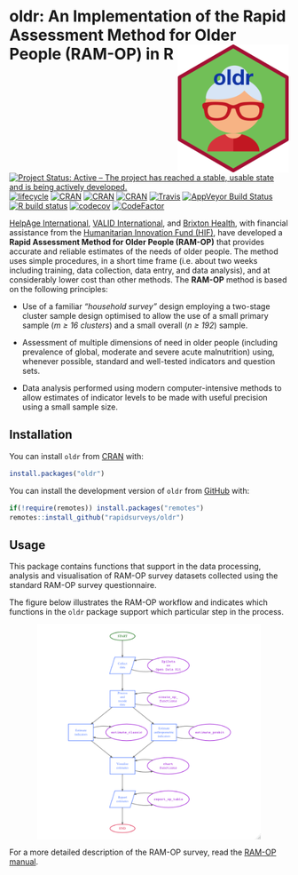
<!-- README.md is generated from README.Rmd. Please edit that file -->

# oldr: An Implementation of the Rapid Assessment Method for Older People (RAM-OP) in R <img src="man/figures/oldr.png" width="200" align="right" />

<!-- Badges start here-->

[![Project Status: Active – The project has reached a stable, usable
state and is being actively
developed.](http://www.repostatus.org/badges/latest/active.svg)](http://www.repostatus.org/#active)
[![lifecycle](https://img.shields.io/badge/lifecycle-maturing-blue.svg)](https://www.tidyverse.org/lifecycle/#maturing)
[![CRAN](https://img.shields.io/cran/v/oldr.svg)](https://cran.r-project.org/package=oldr)
[![CRAN](https://img.shields.io/cran/l/oldr.svg)](https://CRAN.R-project.org/package=oldr)
[![CRAN](http://cranlogs.r-pkg.org/badges/oldr)](https://CRAN.R-project.org/package=oldr)
[![Travis](https://img.shields.io/travis/rapidsurveys/oldr.svg?branch=master)](https://travis-ci.org/rapidsurveys/oldr)
[![AppVeyor Build
Status](https://ci.appveyor.com/api/projects/status/github/rapidsurveys/oldr?branch=master&svg=true)](https://ci.appveyor.com/project/rapidsurveys/oldr)
[![R build
status](https://github.com/rapidsurveys/oldr/workflows/R-CMD-check/badge.svg)](https://github.com/rapidsurveys/oldr/actions)
[![codecov](https://codecov.io/gh/rapidsurveys/oldr/branch/master/graph/badge.svg)](https://codecov.io/gh/rapidsurveys/oldr)
[![CodeFactor](https://www.codefactor.io/repository/github/rapidsurveys/oldr/badge)](https://www.codefactor.io/repository/github/rapidsurveys/oldr)
<!-- Badges end here-->

[HelpAge International](http://www.helpage.org), [VALID
International](http://www.validinternational.org), and [Brixton
Health](http://www.brixtonhealth.com), with financial assistance from
the [Humanitarian Innovation Fund
(HIF)](http://www.elrha.org/hif/home/), have developed a **Rapid
Assessment Method for Older People (RAM-OP)** that provides accurate and
reliable estimates of the needs of older people. The method uses simple
procedures, in a short time frame (i.e. about two weeks including
training, data collection, data entry, and data analysis), and at
considerably lower cost than other methods. The **RAM-OP** method is
based on the following principles:

  - Use of a familiar *“household survey”* design employing a two-stage
    cluster sample design optimised to allow the use of a small primary
    sample (*m ≥ 16 clusters*) and a small overall (*n ≥ 192*) sample.

  - Assessment of multiple dimensions of need in older people (including
    prevalence of global, moderate and severe acute malnutrition) using,
    whenever possible, standard and well-tested indicators and question
    sets.

  - Data analysis performed using modern computer-intensive methods to
    allow estimates of indicator levels to be made with useful precision
    using a small sample size.

## Installation

You can install `oldr` from [CRAN](https://cran.r-project.org) with:

``` r
install.packages("oldr")
```

You can install the development version of `oldr` from
[GitHub](https://github.com/rapidsurveys/oldr) with:

``` r
if(!require(remotes)) install.packages("remotes")
remotes::install_github("rapidsurveys/oldr")
```

## Usage

This package contains functions that support in the data processing,
analysis and visualisation of RAM-OP survey datasets collected using the
standard RAM-OP survey questionnaire.

The figure below illustrates the RAM-OP workflow and indicates which
functions in the `oldr` package support which particular step in the
process.

<img src="man/figures/ramOPworkflow.png" width="80%" style="display: block; margin: auto;" />

For a more detailed description of the RAM-OP survey, read the [RAM-OP
manual](https://rapidsurveys.io/ramOPmanual/).
